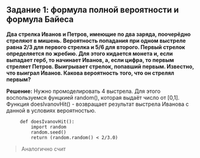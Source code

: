 ##  Задание 1: формула полной вероятности и формула Байеса

**Два стрелка Иванов и Петров, имеющие по два заряда, поочерёдно стреляют в мишень.**
**Вероятность попадания при одном выстреле равна 2/3 для первого стрелка и 5/6 для**
**второго. Первый стрелок определяется по жребию. Для этого кидается монета и, если**
**выпадает герб, то начинает Иванов, а, если цифра, то первым стреляет Петров. Выигрывает стрелок, попавший первым. Известно, что выиграл Иванов. Какова вероятность**
         **того, что он стрелял первым?**

**Решение:** Нужно промоделировать 4 выстрела. Для этого воспользуемся фунцкией random(), которая выдаёт число от [0,1]. 
         Функция doesIvanovHit() - возвращает результат выстрела Иванова с данной в условиях вероятностью.
        
         def doesIvanovHit():
             import random
             random.seed()
             return (random.random() < 2/3.0)
              
<blockquote>Аналогично счит</blockquote>
